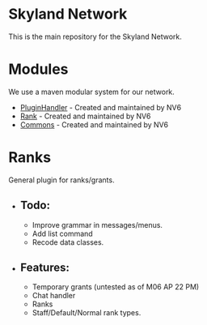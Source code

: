 # Skyland Network 
This is the main repository for the Skyland Network.

# Modules
We use a maven modular system for our network.

* [PluginHandler](https://github.com/NotNV6/Skyland-Network/tree/master/README.md#L12) - Created and maintained by NV6
* [Rank](https://github.com/NotNV6/Skyland-Network/tree/master/README.md#L12) - Created and maintained by NV6
* [Commons](https://github.com/NotNV6/Skyland-Network/tree/master/README.md#L12) - Created and maintained by NV6


# Ranks
General plugin for ranks/grants. 

- Todo:
  -
  * Improve grammar in messages/menus.
  * Add list command
  * Recode data classes.

- Features:
  - 
  * Temporary grants (untested as of M06 AP 22 PM)
  * Chat handler
  * Ranks
  * Staff/Default/Normal rank types.